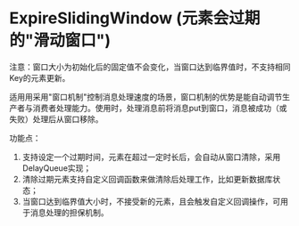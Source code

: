 # ExpireSlidingWindow (元素会过期的"滑动窗口")

 注意：窗口大小为初始化后的固定值不会变化，当窗口达到临界值时，不支持相同Key的元素更新。

 适用用采用"窗口机制"控制消息处理速度的场景，窗口机制的优势是能自动调节生产者与消费者处理能力。使用时，处理消息前将消息put到窗口，消息被成功（或失败）处理后从窗口移除。

 功能点：
 1. 支持设定一个过期时间，元素在超过一定时长后，会自动从窗口清除，采用DelayQueue实现；
 2. 清除过期元素支持自定义回调函数来做清除后处理工作，比如更新数据库状态；
 3. 当窗口达到临界值大小时，不接受新的元素，且会触发自定义回调操作，可用于消息处理的担保机制。
